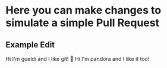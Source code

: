 # Here you can make changes to simulate a simple Pull Request

## Example Edit
Hi I'm gueldi and I like git! 🥰
Hi I'm pandora and I like it too!
